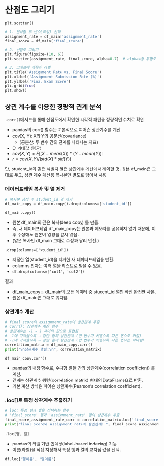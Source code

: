 # 산점도 그리기 
`plt.scatter()`
```python 
# 1. 분석할 두 변수(특성) 선택
assignment_rate = df_main['assignment_rate']
final_score = df_main['final_score']

# 2. 산점도 그리기
plt.figure(figsize=(10, 6))
plt.scatter(assignment_rate, final_score, alpha=0.7)  # alpha=점 투명도

# 3. 그래프에 제목과 라벨
plt.title('Assignment Rate vs. Final Score')
plt.xlabel('Assignment Submission Rate (%)')
plt.ylabel('Final Exam Score')
plt.grid(True)
plt.show()
```

## 상관 계수를 이용한 정량적 관계 분석
`.corr()`메서드를 통해 산점도에서 확인한 시각적 패턴을 정량적인 수치로 확인

- pandas의 corr() 함수는 기본적으로 피어슨 상관계수를 계산
- cov(X, Y): X와 Y의 공분산(covariance)
  - (공분산: 두 변수 간의 관계를 나타내는 지표)
- E: 기대값 (평균)
- $cov(X, Y) = E[(X - mean(X)) * (Y - mean(Y))]$
- $r = cov(X, Y) / (std(X) * std(Y))$

단, student_id와 같은 식별자 열은 상관계수 계산에서 제외할 것.
원본 df_main은 그대로 두고, 상관 계수 계산용 복사본만 별도로 담아서 사용

### 데이터프레임 복사 및 열 제거 
```python 
# 복사본 생성 후 student_id 열 제거
df_main_copy = df_main.copy().drop(columns=['student_id'])
```
`df_main.copy()`
- 원본 df_main의 깊은 복사(deep copy) 를 만듦.
- 즉, 새 데이터프레임 df_main_copy는 원본과 메모리를 공유하지 않기 때문에, 이후 수정해도 원본이 영향을 받지 않음.
- (얕은 복사인 df_main 그대로 수정과 달리 안전.)

`.drop(columns=['student_id'])`
- 지정한 열(student_id)을 제거한 새 데이터프레임을 반환.
- columns 인자는 여러 열을 리스트로 받을 수 있음.
- `df.drop(columns=['col1', 'col2'])`

결과
- df_main_copy는 df_main의 모든 데이터 중 student_id 열만 빠진 완전한 사본.
- 원본 df_main은 그대로 유지됨.

### 상관계수 계산 
```python
# final_score와 assignment_rate의 상관관계 추출
# corr(): 상관계수 계산 함수
# 상관계수는 -1 ~ 1 사이의 값으로 표현됨
#  1에 가까울수록 → 강한 양의 상관관계 (한 변수가 커질수록 다른 변수도 커짐)
# -1에 가까울수록 → 강한 음의 상관관계 (한 변수가 커질수록 다른 변수는 작아짐)
correlation_matrix = df_main_copy.corr()
print("\n상관계수 행렬:\n", correlation_matrix)
```

`df_main_copy.corr()`
- pandas의 내장 함수로, 수치형 열들 간의 상관계수(correlation coefficient) 를 계산.
- 결과는 상관계수 행렬(correlation matrix) 형태의 DataFrame으로 반환.
- 기본 계산 방식은 피어슨 상관계수(Pearson’s correlation coefficient).

### .loc[]로 특정 상관계수 추출하기
```python 
# loc: 특정 행과 열을 선택하는 함수
# 'final_score' 행과 'assignment_rate' 열의 상관계수 추출
final_score_assignment_rate_corr = correlation_matrix.loc['final_score', 'assignment_rate']
print("final_score와 assignment_rate의 상관관계: ", final_score_assignment_rate_corr)
```

`.loc[행, 열]`
- pandas의 라벨 기반 인덱싱(label-based indexing) 기능.
- 이름(라벨)을 직접 지정해서 특정 행과 열의 교차점 값을 선택.
```python
df.loc['행이름', '열이름']
```